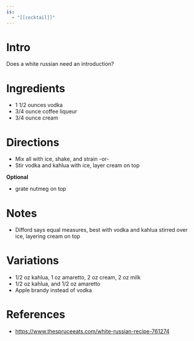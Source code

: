 ```yaml
---
is:
  - "[[cocktail]]"
---
```


# Intro
Does a white russian need an introduction?

# Ingredients
* 1 1/2 ounces vodka
* 3/4 ounce coffee liqueur
* 3/4 ounce cream

# Directions
* Mix all with ice, shake, and strain -or-
* Stir vodka and kahlua with ice, layer cream on top

**Optional**
- grate nutmeg on top

# Notes
* Difford says equal measures, best with vodka and kahlua stirred over ice, layering cream on top

# Variations
* 1/2 oz kahlua, 1 oz amaretto, 2 oz cream, 2 oz milk
* 1/2 oz kahlua, and 1/2 oz amaretto
* Apple brandy instead of vodka

# References
* https://www.thespruceeats.com/white-russian-recipe-761274
